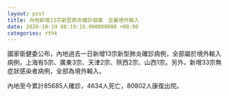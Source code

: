 ```yaml
---
layout: post
title: 內地新增13宗新型肺炎確診個案　全屬境外輸入
date: 2020-10-19 08:19:19.000000000 +08:00
categories: rthk
---
```


國家衛健委公布，內地過去一日新增13宗新型肺炎確診病例，全部屬於境外輸入病例，上海有5宗、廣東3宗、天津2宗、陝西2宗、山西1宗。另外，新增33宗無症狀感染者病例，全部為境外輸入。

內地至今累計85685人確診，4634人死亡，80802人康復出院。
